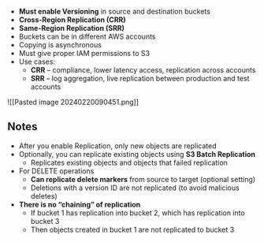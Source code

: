 - **Must enable Versioning** in source and destination buckets
- **Cross-Region Replication (CRR)**
- **Same-Region Replication (SRR)**
- Buckets can be in different AWS accounts
- Copying is asynchronous
- Must give proper IAM permissions to S3
- Use cases:
	- **CRR** – compliance, lower latency access, replication across accounts
	- **SRR** – log aggregation, live replication between production and test accounts

![[Pasted image 20240220090451.png]]

## Notes

- After you enable Replication, only new objects are replicated
- Optionally, you can replicate existing objects using **S3 Batch Replication**
	- Replicates existing objects and objects that failed replication
- For DELETE operations
	- **Can replicate delete markers** from source to target (optional setting)
	- Deletions with a version ID are not replicated (to avoid malicious deletes)
- **There is no “chaining” of replication**
	- If bucket 1 has replication into bucket 2, which has replication into bucket 3
	- Then objects created in bucket 1 are not replicated to bucket 3


